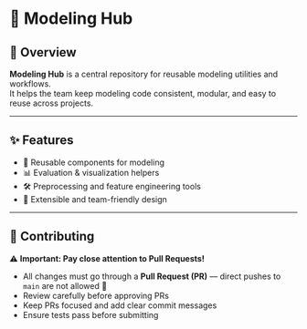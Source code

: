 # 🚀 Modeling Hub

## 📖 Overview  
**Modeling Hub** is a central repository for reusable modeling utilities and workflows.  
It helps the team keep modeling code consistent, modular, and easy to reuse across projects.  

---

## ✨ Features  
- 🧩 Reusable components for modeling  
- 📊 Evaluation & visualization helpers  
- 🛠️ Preprocessing and feature engineering tools  
- 🔄 Extensible and team-friendly design  

---

## 🤝 Contributing  
⚠️ **Important: Pay close attention to Pull Requests!**  
- All changes must go through a **Pull Request (PR)** — direct pushes to `main` are not allowed 🚫  
- Review carefully before approving PRs  
- Keep PRs focused and add clear commit messages  
- Ensure tests pass before submitting  
